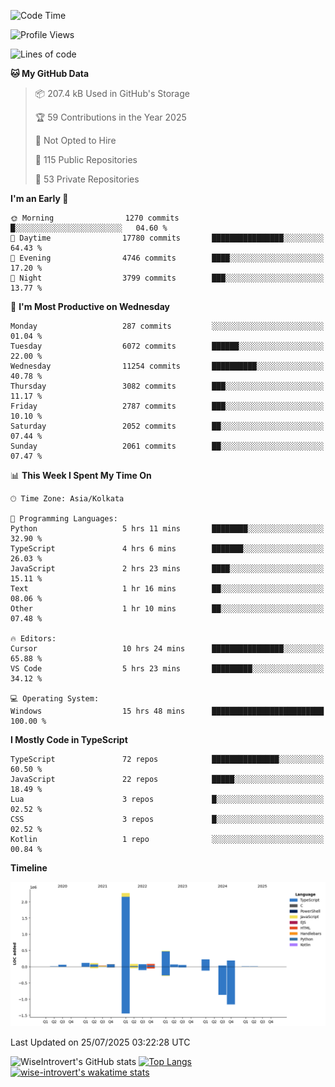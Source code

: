 <!--START_SECTION:waka-->
![Code Time](http://img.shields.io/badge/Code%20Time-2%2C411%20hrs%202%20mins-blue)

![Profile Views](http://img.shields.io/badge/Profile%20Views-0-blue)

![Lines of code](https://img.shields.io/badge/From%20Hello%20World%20I%27ve%20Written-4.0%20million%20lines%20of%20code-blue)

**🐱 My GitHub Data** 

> 📦 207.4 kB Used in GitHub's Storage 
 > 
> 🏆 59 Contributions in the Year 2025
 > 
> 🚫 Not Opted to Hire
 > 
> 📜 115 Public Repositories 
 > 
> 🔑 53 Private Repositories 
 > 
**I'm an Early 🐤** 

```text
🌞 Morning                1270 commits        █░░░░░░░░░░░░░░░░░░░░░░░░   04.60 % 
🌆 Daytime                17780 commits       ████████████████░░░░░░░░░   64.43 % 
🌃 Evening                4746 commits        ████░░░░░░░░░░░░░░░░░░░░░   17.20 % 
🌙 Night                  3799 commits        ███░░░░░░░░░░░░░░░░░░░░░░   13.77 % 
```
📅 **I'm Most Productive on Wednesday** 

```text
Monday                   287 commits         ░░░░░░░░░░░░░░░░░░░░░░░░░   01.04 % 
Tuesday                  6072 commits        ██████░░░░░░░░░░░░░░░░░░░   22.00 % 
Wednesday                11254 commits       ██████████░░░░░░░░░░░░░░░   40.78 % 
Thursday                 3082 commits        ███░░░░░░░░░░░░░░░░░░░░░░   11.17 % 
Friday                   2787 commits        ███░░░░░░░░░░░░░░░░░░░░░░   10.10 % 
Saturday                 2052 commits        ██░░░░░░░░░░░░░░░░░░░░░░░   07.44 % 
Sunday                   2061 commits        ██░░░░░░░░░░░░░░░░░░░░░░░   07.47 % 
```


📊 **This Week I Spent My Time On** 

```text
🕑︎ Time Zone: Asia/Kolkata

💬 Programming Languages: 
Python                   5 hrs 11 mins       ████████░░░░░░░░░░░░░░░░░   32.90 % 
TypeScript               4 hrs 6 mins        ███████░░░░░░░░░░░░░░░░░░   26.03 % 
JavaScript               2 hrs 23 mins       ████░░░░░░░░░░░░░░░░░░░░░   15.11 % 
Text                     1 hr 16 mins        ██░░░░░░░░░░░░░░░░░░░░░░░   08.06 % 
Other                    1 hr 10 mins        ██░░░░░░░░░░░░░░░░░░░░░░░   07.48 % 

🔥 Editors: 
Cursor                   10 hrs 24 mins      ████████████████░░░░░░░░░   65.88 % 
VS Code                  5 hrs 23 mins       █████████░░░░░░░░░░░░░░░░   34.12 % 

💻 Operating System: 
Windows                  15 hrs 48 mins      █████████████████████████   100.00 % 
```

**I Mostly Code in TypeScript** 

```text
TypeScript               72 repos            ███████████████░░░░░░░░░░   60.50 % 
JavaScript               22 repos            █████░░░░░░░░░░░░░░░░░░░░   18.49 % 
Lua                      3 repos             █░░░░░░░░░░░░░░░░░░░░░░░░   02.52 % 
CSS                      3 repos             █░░░░░░░░░░░░░░░░░░░░░░░░   02.52 % 
Kotlin                   1 repo              ░░░░░░░░░░░░░░░░░░░░░░░░░   00.84 % 
```



**Timeline**

![Lines of Code chart](https://raw.githubusercontent.com/wise-introvert/wise-introvert/master/assets/bar_graph.png)


 Last Updated on 25/07/2025 03:22:28 UTC
<!--END_SECTION:waka-->

![WiseIntrovert's GitHub stats](https://github-readme-stats.vercel.app/api?username=wise-introvert&count_private=true&show_icons=true)
[![Top Langs](https://github-readme-stats.vercel.app/api/top-langs/?username=wise-introvert&langs_count=10)](https://github.com/anuraghazra/github-readme-stats)
[![wise-introvert's wakatime stats](https://github-readme-stats.vercel.app/api/wakatime?username=wiseintrovert)](https://github.com/anuraghazra/github-readme-stats)
